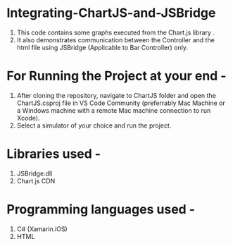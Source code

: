 # Integrating-ChartJS-and-JSBridge
1. This code contains some graphs executed from the Chart.js library .
2. It also demonstrates communication between the Controller and the html file using JSBridge (Applicable to Bar Controller) only.

# For Running the Project at your end - 
1. After cloning the repository, navigate to ChartJS folder and open the ChartJS.csproj file in VS Code Community (preferrably Mac Machine or a Windows machine with a remote Mac machine connection to run Xcode).
2. Select a simulator of your choice and run the project.

# Libraries used - 
1. JSBridge.dll 
2. Chart.js CDN

# Programming languages used - 
1. C# (Xamarin.iOS)
2. HTML
